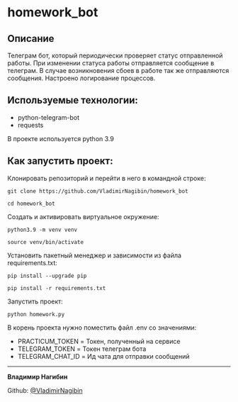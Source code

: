 # homework_bot

## Описание
Телеграм бот, который периодически проверяет статус отправленной работы.
При изменении статуса работы отправляется сообщение в телеграм.
В случае возникновения сбоев в работе так же отправляются сообщения.
Настроено логирование процессов.

## Используемые технологии:

- python-telegram-bot 
- requests

В проекте используется python 3.9

## Как запустить проект:

Клонировать репозиторий и перейти в него в командной строке:

```
git clone https://github.com/VladimirNagibin/homework_bot
```

```
cd homework_bot
```

Cоздать и активировать виртуальное окружение:

```
python3.9 -m venv venv
```

```
source venv/bin/activate
```

Установить пакетный менеджер и зависимости из файла requirements.txt:

```
pip install --upgrade pip
```

```
pip install -r requirements.txt
```

Запустить проект:

```
python homework.py
```

В корень проекта нужно поместить файл .env со значениями:

- PRACTICUM_TOKEN = Токен, полученный на сервисе
- TELEGRAM_TOKEN = Токен телеграм бота
- TELEGRAM_CHAT_ID = Ид чата для отправки сообщений
____

**Владимир Нагибин** 

Github: [@VladimirNagibin](https://github.com/VladimirNagibin/)
